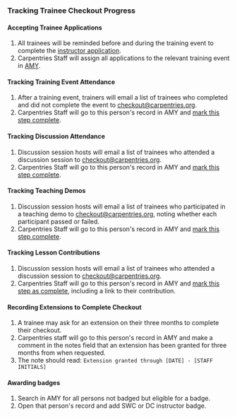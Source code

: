 ### Tracking Trainee Checkout Progress

#### Accepting Trainee Applications

1. All trainees will be reminded before and during the training event to complete the [instructor application](https://amy.carpentries.org/forms/request_training/).
1. Carpentries Staff will assign all applications to the relevant training event in [AMY](../workshop_administration/amy_manual.html#instructor-training).

#### Tracking Training Event Attendance

1. After a training event, trainers will email a list of trainees who completed and did not complete the event to [checkout@carpentries.org](mailto:checkout@carpentries.org).
1. Carpentries Staff will go to this person's record in AMY and [mark this step complete](../workshop_administration/amy_manual.html).

#### Tracking Discussion Attendance

1. Discussion session hosts will email a list of trainees who attended a discussion session to [checkout@carpentries.org](mailto:checkout@carpentries.org).
1. Carpentries Staff will go to this person's record in AMY and [mark this step complete](../workshop_administration/amy_manual.html).


#### Tracking Teaching Demos

1. Discussion session hosts will email a list of trainees who participated in a teaching demo to [checkout@carpentries.org](mailto:checkout@carpentries.org), noting whether each participant passed or failed.
1. Carpentries Staff will go to this person's record in AMY and [mark this step complete](../workshop_administration/amy_manual.html).

#### Tracking Lesson Contributions

1. Discussion session hosts will email a list of trainees who attended a discussion session to [checkout@carpentries.org](mailto:checkout@carpentries.org).
1. Carpentries Staff will go to this person's record in AMY and [mark this step as complete](../workshop_administration/amy_manual.html), including a link to their contribution.

#### Recording Extensions to Complete Checkout

1. A trainee may ask for an extension on their three months to complete their checkout.  
1. Carpentries staff will go to this person's record in AMY and make a comment in the notes field that an extension has been granted for three months from when requested.
1.  The note should read: `Extension granted through [DATE] - [STAFF INITIALS]`

#### Awarding badges

1. Search in AMY for all persons not badged but eligible for a badge.
1. Open that person's record and add SWC or DC instructor badge.



